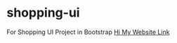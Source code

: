# shopping-ui
For Shopping UI Project in Bootstrap
<a href="https://khine-zaw.github.io/shopping-ui/">Hi My Website Link</a>
